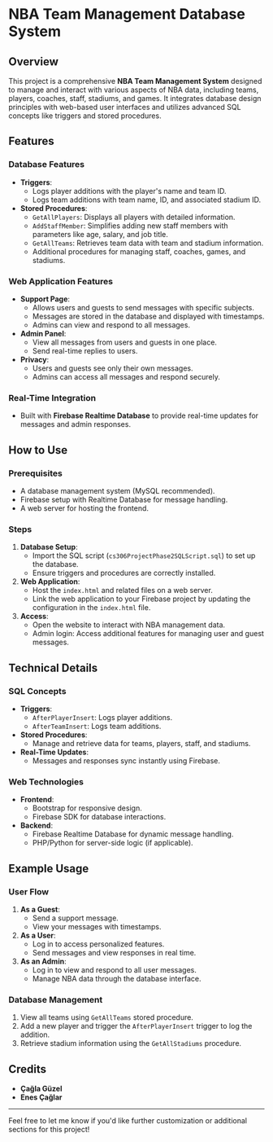 # NBA Team Management Database System

## Overview
This project is a comprehensive **NBA Team Management System** designed to manage and interact with various aspects of NBA data, including teams, players, coaches, staff, stadiums, and games. It integrates database design principles with web-based user interfaces and utilizes advanced SQL concepts like triggers and stored procedures.

## Features
### Database Features
- **Triggers**:
  - Logs player additions with the player's name and team ID.
  - Logs team additions with team name, ID, and associated stadium ID.
- **Stored Procedures**:
  - `GetAllPlayers`: Displays all players with detailed information.
  - `AddStaffMember`: Simplifies adding new staff members with parameters like age, salary, and job title.
  - `GetAllTeams`: Retrieves team data with team and stadium information.
  - Additional procedures for managing staff, coaches, games, and stadiums.

### Web Application Features
- **Support Page**:
  - Allows users and guests to send messages with specific subjects.
  - Messages are stored in the database and displayed with timestamps.
  - Admins can view and respond to all messages.
- **Admin Panel**:
  - View all messages from users and guests in one place.
  - Send real-time replies to users.
- **Privacy**:
  - Users and guests see only their own messages.
  - Admins can access all messages and respond securely.

### Real-Time Integration
- Built with **Firebase Realtime Database** to provide real-time updates for messages and admin responses.

## How to Use
### Prerequisites
- A database management system (MySQL recommended).
- Firebase setup with Realtime Database for message handling.
- A web server for hosting the frontend.

### Steps
1. **Database Setup**:
   - Import the SQL script (`cs306ProjectPhase2SQLScript.sql`) to set up the database.
   - Ensure triggers and procedures are correctly installed.
2. **Web Application**:
   - Host the `index.html` and related files on a web server.
   - Link the web application to your Firebase project by updating the configuration in the `index.html` file.
3. **Access**:
   - Open the website to interact with NBA management data.
   - Admin login: Access additional features for managing user and guest messages.

## Technical Details
### SQL Concepts
- **Triggers**:
  - `AfterPlayerInsert`: Logs player additions.
  - `AfterTeamInsert`: Logs team additions.
- **Stored Procedures**:
  - Manage and retrieve data for teams, players, staff, and stadiums.
- **Real-Time Updates**:
  - Messages and responses sync instantly using Firebase.

### Web Technologies
- **Frontend**:
  - Bootstrap for responsive design.
  - Firebase SDK for database interactions.
- **Backend**:
  - Firebase Realtime Database for dynamic message handling.
  - PHP/Python for server-side logic (if applicable).

## Example Usage
### User Flow
1. **As a Guest**:
   - Send a support message.
   - View your messages with timestamps.
2. **As a User**:
   - Log in to access personalized features.
   - Send messages and view responses in real time.
3. **As an Admin**:
   - Log in to view and respond to all user messages.
   - Manage NBA data through the database interface.

### Database Management
1. View all teams using `GetAllTeams` stored procedure.
2. Add a new player and trigger the `AfterPlayerInsert` trigger to log the addition.
3. Retrieve stadium information using the `GetAllStadiums` procedure.

## Credits
- **Çağla Güzel** 
- **Enes Çağlar** 

---

Feel free to let me know if you'd like further customization or additional sections for this project!
